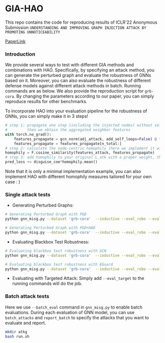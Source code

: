 # GIA-HAO
>>
This repo contains the code for reproducing results of ICLR'22 Anonymous Submission `UNDERSTANDING AND IMPROVING GRAPH INJECTION ATTACK BY PROMOTING UNNOTICEABILITY`

[PaperLink](https://openreview.net/forum?id=wkMG8cdvh7-)

### Introduction
We provide several ways to test with different GIA methods and combinations with HAO. 
Specifically, by specifying an attack method, you can generate the perturbed graph and evaluate the robustness of GNNs based on it. 
Moreover, you can also evaluate the robustness of different defense models against different attack methods in batch. 
Running commands are as below. We also provide the reproduction script for `grb-cora`. 
By changing the parameters according to our paper, you can simply reproduce results for other benchmarks.

To incorporate HAO into your evaluation pipeline for the robustness of GNNs, you can simply make it in 3 steps!
```python
# step 1: propagate one step (including the injected nodes) without self-connection
#         then we obtain the aggregated neighbor features
with torch.no_grad():
    features_propagate = gcn_norm(adj_attack, add_self_loops=False) @ features_concat
    features_propagate = features_propagate[n_total:]
# step 2: calculate the node-centric homophily (here we implement it with cosine similarity)
homophily = F.cosine_similarity(features_attack, features_propagate)
# step 3: add homophily to your original L_atk with a proper weight, then you make it!
pred_loss += disguise_coe*homophily.mean()
``` 
Note that it is only a minimal implementation example, you can also implement HAO with different homophily measures tailored for your own case : )

### Single attack tests
- Generating Perturbed Graphs: 

```bash
# Generating Perturbed Graph with PGD
python gnn_misg.py --dataset 'grb-cora'  --inductive --eval_robo --eval_attack 'gia' --grb_mode 'full' --num_layers 3 --runs 1 --disguise_coe 0

# Generating Perturbed Graph with PGD+HAO
python gnn_misg.py --dataset 'grb-cora'  --inductive --eval_robo --eval_attack 'gia' --grb_mode 'full' --num_layers 3 --runs 1 --disguise_coe 1
```


- Evaluating Blackbox Test Robustness: 

```bash
# Evaluating blackbox test robustness with GCN
python gnn_misg.py --dataset 'grb-cora'  --inductive --eval_robo --eval_attack 'gia' --grb_mode 'full' --num_layers 3 --runs 1 --eval_robo_blk

# Evaluating blackbox test robustness with EGuard
python gnn_misg.py --dataset 'grb-cora'  --inductive --eval_robo --eval_attack 'gia' --grb_mode 'full' --model 'egnnguard' --num_layers 3 --eval_robo_blk --runs 1
```
- Evaluating with Targeted Attack:
Simply add `--eval_target` to the running commands will do the job.

### Batch attack tests
Here we use `--batch_eval` command in `gnn_misg.py` to enable batch evaluations. 
During each evaluation of GNN model, you can use `batch_attacks` and `report_batch` to specify the attacks that you want to evaluate and report.
```bash
mkdir atkg
bash run.sh
```

